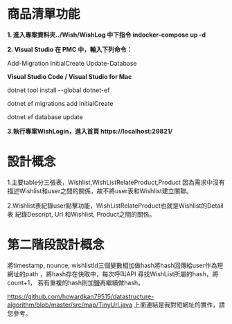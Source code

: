 # 商品清單功能 
  
**1. 進入專案資料夾../Wish/WishLog 中下指令 indocker-compose up -d**

**2. Visual Studio 在 PMC 中，輸入下列命令：**

Add-Migration InitialCreate Update-Database 

**Visual Studio Code / Visual Studio for Mac**

dotnet tool install --global dotnet-ef 

dotnet ef migrations add InitialCreate 

dotnet ef database update

**3.執行專案WishLogin，進入首頁 https://localhost:29821/**

# 設計概念

1.主要table分三張表，Wishlist,WishListRelateProduct,Product
因為需求中沒有描述Wishlist和user之間的關係，故不將user表和Wishlist建立關聯。

2.Wishlist表紀錄user點擊功能，WishListRelateProduct也就是Wishlist的Detail表
紀錄Descript, Url 和Wishlist, Product之間的關係。

# 第二階段設計概念

將timestamp, nounce, wishlistId三個變數相加做hash將hash回傳給user作為短網址的path
，將hash存在快取中，每次呼叫API 尋找WishList所屬的hash，將count+1，
若有重複的hash則加鹽再繼續做hash。

https://github.com/howardkan79515/datastructure-algorithm/blob/master/src/map/TinyUrl.java
上面連結是我對短網址的實作，請您參考。
